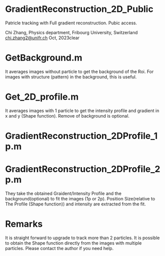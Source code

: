 # GradientReconstruction_2D_Public
 Patricle tracking with Full gradient reconstruction. Pubic access.

Chi Zhang, Physics department, Fribourg University, Switzerland
chi.zhang2@unifr.ch
Oct, 2023clear

# GetBackground.m
It averages images without particle to get the background of the Roi. For images with structure (pattern) in the background, this is useful.

# Get_2D_profile.m
It averages images with 1 particle to get the intensity profile and gradient in x and y (Shape function). Remove of background is optional.

# GradientReconstruction_2DProfile_1p.m
# GradientReconstruction_2DProfile_2p.m
They take the obtained Graident/Intensity Profile and the background(optional) to fit the images (1p or 2p).
Position Size(relative to The Profile (Shape function)) and intensity are extracted from the fit.


# Remarks
It is straight forward to upgrade to track more than 2 particles.
It is possible to obtain the Shape function directly from the images with multiple particles.
Please contact the author if you need help.
